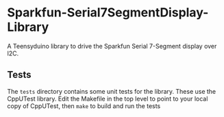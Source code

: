 # Sparkfun-Serial7SegmentDisplay-Library
A Teensyduino library to drive the Sparkfun Serial 7-Segment display over I2C.

## Tests

The `tests` directory contains some unit tests for the library. These use the CppUTest library. 
Edit the Makefile in the top level to point to your local copy of CppUTest, then `make` to 
build and run the tests
